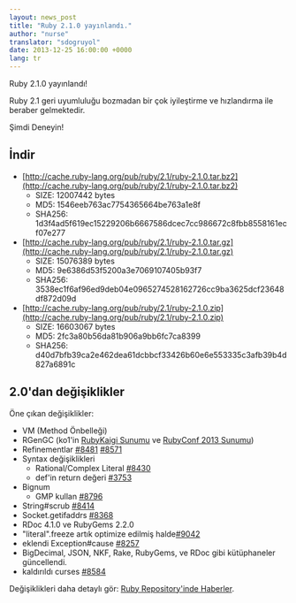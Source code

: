 ```yaml
---
layout: news_post
title: "Ruby 2.1.0 yayınlandı."
author: "nurse"
translator: "sdogruyol"
date: 2013-12-25 16:00:00 +0000
lang: tr
---
```


Ruby 2.1.0 yayınlandı!

Ruby 2.1 geri uyumluluğu bozmadan bir çok iyileştirme ve hızlandırma ile beraber
gelmektedir.

Şimdi Deneyin!

## İndir

* [http://cache.ruby-lang.org/pub/ruby/2.1/ruby-2.1.0.tar.bz2](http://cache.ruby-lang.org/pub/ruby/2.1/ruby-2.1.0.tar.bz2)
  * SIZE:   12007442 bytes
  * MD5:    1546eeb763ac7754365664be763a1e8f
  * SHA256: 1d3f4ad5f619ec15229206b6667586dcec7cc986672c8fbb8558161ecf07e277
* [http://cache.ruby-lang.org/pub/ruby/2.1/ruby-2.1.0.tar.gz](http://cache.ruby-lang.org/pub/ruby/2.1/ruby-2.1.0.tar.gz)
  * SIZE:   15076389 bytes
  * MD5:    9e6386d53f5200a3e7069107405b93f7
  * SHA256: 3538ec1f6af96ed9deb04e0965274528162726cc9ba3625dcf23648df872d09d
* [http://cache.ruby-lang.org/pub/ruby/2.1/ruby-2.1.0.zip](http://cache.ruby-lang.org/pub/ruby/2.1/ruby-2.1.0.zip)
  * SIZE:   16603067 bytes
  * MD5:    2fc3a80b56da81b906a9bb6fc7ca8399
  * SHA256: d40d7bfb39ca2e462dea61dcbbcf33426b60e6e553335c3afb39b4d827a6891c

## 2.0'dan değişiklikler

Öne çıkan değişiklikler:

* VM (Method Önbelleği)
* RGenGC (ko1'in [RubyKaigi Sunumu](http://rubykaigi.org/2013/talk/S73) ve [RubyConf 2013 Sunumu](http://www.atdot.net/~ko1/activities/rubyconf2013-ko1_pub.pdf))
* Refinementlar [#8481](https://bugs.ruby-lang.org/issues/8481) [#8571](https://bugs.ruby-lang.org/issues/8571)
* Syntax değişiklikleri
  * Rational/Complex Literal [#8430](https://bugs.ruby-lang.org/issues/8430)
  * def'in return değeri [#3753](https://bugs.ruby-lang.org/issues/3753)
* Bignum
  * GMP kullan [#8796](https://bugs.ruby-lang.org/issues/8796)
* String#scrub [#8414](https://bugs.ruby-lang.org/issues/8414)
* Socket.getifaddrs [#8368](https://bugs.ruby-lang.org/issues/8368)
* RDoc 4.1.0 ve RubyGems 2.2.0
* "literal".freeze artık optimize edilmiş halde[#9042](https://bugs.ruby-lang.org/issues/9042)
* eklendi Exception#cause [#8257](https://bugs.ruby-lang.org/issues/8257)
* BigDecimal, JSON, NKF, Rake, RubyGems, ve RDoc gibi kütüphaneler güncellendi.
* kaldırıldı curses [#8584](https://bugs.ruby-lang.org/issues/8584)

Değişiklikleri daha detaylı gör: [Ruby Repository'inde Haberler](https://github.com/ruby/ruby/blob/v2_1_0/NEWS).

